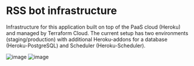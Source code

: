 # RSS bot infrastructure
Infrastructure for this application built on top of the PaaS cloud (Heroku) and managed by Terraform Cloud. The current setup has two environments (staging/production) with additional Heroku-addons for a database (Heroku-PostgreSQL) and Scheduler (Heroku-Scheduler).

![image](https://user-images.githubusercontent.com/12199867/101882427-2792d700-3b96-11eb-9650-65a5b05dda42.png)
![image](https://user-images.githubusercontent.com/12199867/101882368-177af780-3b96-11eb-9a03-b12803a934e2.png)
